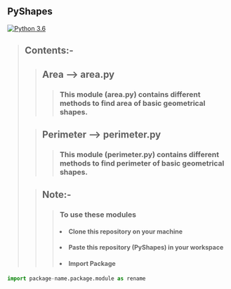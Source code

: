 ## **PyShapes**
[![Python 3.6](https://img.shields.io/badge/python-3.6-blue.svg)](https://www.python.org/downloads/release/python-360/)   

> ## Contents:-
>
>> ## Area --> area.py
>>> ### This module (area.py) contains different methods to find area of basic geometrical shapes.
>
>> ## Perimeter --> perimeter.py
>>> ### This module (perimeter.py) contains different methods to find perimeter of basic geometrical shapes.
>>
>
>> ## Note:-
>>> ### To use these modules
>>> #### <li>Clone this repository on your machine</li>
>>> #### <li>Paste this repository (PyShapes) in your workspace</li>
>>> #### <li>Import Package</li>
```python
import package-name.package.module as rename
```
